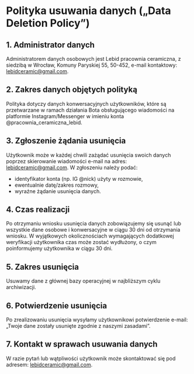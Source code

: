 # Polityka usuwania danych („Data Deletion Policy”)

## 1. Administrator danych  
Administratorem danych osobowych jest Lebid pracownia ceramiczna, z siedzibą w Wrocław, Komuny Paryskiej 55, 50-452, e-mail kontaktowy: lebidceramic@gmail.com.

## 2. Zakres danych objętych polityką  
Polityka dotyczy  danych konwersacyjnych użytkowników, które są przetwarzane w ramach działania Bota obsługującego wiadomości na platformie Instagram/Messenger w imieniu konta @pracownia_ceramiczna_lebid.

## 3. Zgłoszenie żądania usunięcia  
Użytkownik może w każdej chwili zażądać usunięcia swoich danych poprzez skierowanie wiadomości e-mail na adres: lebidceramic@gmail.com. W zgłoszeniu należy podać:  
- identyfikator konta (np. IG @nick) użyty w rozmowie,  
- ewentualnie datę/zakres rozmowy,  
- wyraźne żądanie usunięcia danych.

## 4. Czas realizacji  
Po otrzymaniu wniosku usunięcia danych zobowiązujemy się usunąć lub wszystkie dane osobowe i konwersacyjne w ciągu 30 dni od otrzymania wniosku. W wyjątkowych okolicznościach wymagających dodatkowej weryfikacji użytkownika czas może zostać wydłużony, o czym poinformujemy użytkownika w ciągu 30 dni.

## 5. Zakres usunięcia  
Usuwamy dane z głównej bazy operacyjnej w najbliższym cyklu archiwizacji.

## 6. Potwierdzenie usunięcia  
Po zrealizowaniu usunięcia wysyłamy użytkownikowi potwierdzenie e-mail: „Twoje dane zostały usunięte zgodnie z naszymi zasadami”.

## 7. Kontakt w sprawach usuwania danych  
W razie pytań lub wątpliwości użytkownik może skontaktować się pod adresem: lebidceramic@gmail.com.
